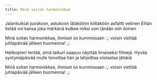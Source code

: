 ```yaml
---
title: Minä soitan harmonikkaa
---
```

Jalankulkiat juoskoon, astukoon lätäköihin
kiiltäköön asfaltti vetinen
Eihän tietää voi kansa joka märkänä kulkee
miksi oon tänään niin iloinen

Minä soitan harmonikkaa, 
ihmiset on kummissaan
:,: voisin viettää juhlapäivää jälleen huomenna! :,:

Helikopteri lentää, siinä taikuri saapuu 
näyttää ilmaiseksi filmejä.
Hyvää syntymäpäivää mulle toivottaa hän 
ja lahjoittaa viisisataa jätskiä

Minä soitan harmonikkaa, 
ihmiset on kummissaan
:,: voisin viettää juhlapäivää jälleen huomenna! :,:
